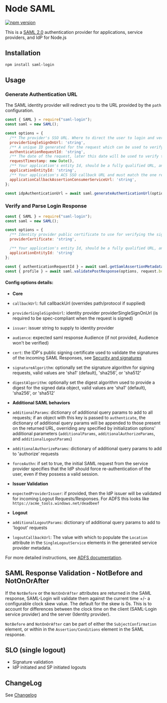 # Node SAML
[![npm version](https://badge.fury.io/js/saml-login.svg)](http://badge.fury.io/js/saml-login)

This is a [SAML 2.0](http://en.wikipedia.org/wiki/SAML_2.0) authentication provider for applications, service providers, and IdP for Node.js

## Installation
```sh
npm install saml-login
```

## Usage

### Generate Authentication URL

The SAML identity provider will redirect you to the URL provided by the `path` configuration.

```javascript
const { SAML } = require("saml-login");
const saml = new SAML();

const options = {
  /** The provider's SSO URL. Where to direct the user to login and verify their identity. */
  providerSingleSignOnUrl: 'string',
  /** A unique ID generated for the request which can be used to verify later that the response is valid. If not specified an ID will be generated automatically. */
  authenticationRequestId: 'string',
  /** The date of the request, later this date will be used to verify the response, if it is not provided here, it will automatically generated. */
  requestTimestamp: new Date(),
  /** Your application's entity Id, should be a fully qualified URL, and must match the application entityId specified to the IdP.  */
  applicationEntityId: 'string',
  /** Your application's ACS SSO callback URL and must match the one registered with the IdP. This URL will receive the response from the IdP and must return a 302. */
  applicationCallbackAssertionConsumerServiceUrl: 'string',
};

const idpAuthenticationUrl = await saml.generateAuthenticationUrl(options);
```

### Verify and Parse Login Response
```javascript
const { SAML } = require("saml-login");
const saml = new SAML();

const options = {
  /** Identity provider public certificate to use for verifying the signature of the SAML Response. */
  providerCertificate: 'string',

  /** Your application's entity Id, should be a fully qualified URL, and must match the application entityId specified to the IdP, used to verify the response.  */
  applicationEntityId: 'string'
};

const { authenticationRequestId } = await saml.getSamlAssertionMetadata(request.body);
const { profile } = await saml.validatePostResponse(options, request.body);
```

#### Config options details:

- **Core**
- `callbackUrl`: full callbackUrl (overrides path/protocol if supplied)
- `providerSingleSignOnUrl`: identity provider providerSingleSignOnUrl (is required to be spec-compliant when the request is signed)
- `issuer`: issuer string to supply to identity provider
- `audience`: expected saml response Audience (if not provided, Audience won't be verified)
- `cert`: the IDP's public signing certificate used to validate the signatures of the incoming SAML Responses, see [Security and signatures](#security-and-signatures)
- `signatureAlgorithm`: optionally set the signature algorithm for signing requests, valid values are 'sha1' (default), 'sha256', or 'sha512'
- `digestAlgorithm`: optionally set the digest algorithm used to provide a digest for the signed data object, valid values are 'sha1' (default), 'sha256', or 'sha512'
- **Additional SAML behaviors**
- `additionalParams`: dictionary of additional query params to add to all requests; if an object with this key is passed to `authenticate`, the dictionary of additional query params will be appended to those present on the returned URL, overriding any specified by initialization options' additional parameters (`additionalParams`, `additionalAuthorizeParams`, and `additionalLogoutParams`)
- `additionalAuthorizeParams`: dictionary of additional query params to add to 'authorize' requests
- `forceAuthn`: if set to true, the initial SAML request from the service provider specifies that the IdP should force re-authentication of the user, even if they possess a valid session.

- **Issuer Validation**
- `expectedProviderIssuer`: if provided, then the IdP issuer will be validated for incoming Logout Requests/Responses. For ADFS this looks like `https://acme_tools.windows.net/deadbeef`
- **Logout**
- `additionalLogoutParams`: dictionary of additional query params to add to 'logout' requests
- `logoutCallbackUrl`: The value with which to populate the `Location` attribute in the `SingleLogoutService` elements in the generated service provider metadata.

For more detailed instructions, see [ADFS documentation](docs/adfs/README.md).

## SAML Response Validation - NotBefore and NotOnOrAfter

If the `NotBefore` or the `NotOnOrAfter` attributes are returned in the SAML response, SAML-Login will validate them
against the current time +/- a configurable clock skew value. The default for the skew is 0s. This is to account for
differences between the clock time on the client (SAML-Login service provider) and the server (Identity provider).

`NotBefore` and `NotOnOrAfter` can be part of either the `SubjectConfirmation` element, or within in the `Assertion/Conditions` element
in the SAML response.

## SLO (single logout)

- Signature validation
- IdP initiated and SP initiated logouts


## ChangeLog

See [Changelog](https://github.com/authress/saml-login.js/blob/master/CHANGELOG.md)
